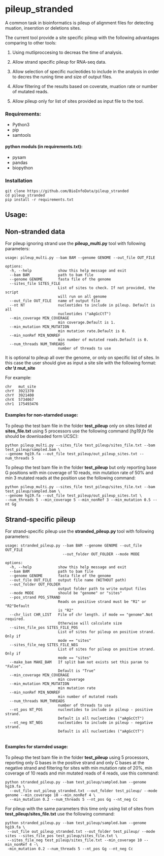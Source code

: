 # pileup_stranded

A common task in bioinformatics is pileup of alignment files for detecting muation, inserstion or deletions sites.

The current tool provide a site specific pileup with the following advantages comparing to other tools:

1. Using mutliproccesing to decreas the time of analysis.

2. Allow strand specific pileup for RNA-seq data.

3. Allow selection of specific nucleotides to include in the analysis in order to decres the runing time and size of output files.

4. Allow filtering of the results based on coverate, muation rate or number of mutated reads.

6. Allow pileup only for list of sites provided as input file to the tool. 

### Requirements:

* Python3
* pip
* samtools


#### python moduls (in requirements.txt):

* pysam
* pandas
* biopython

### Installation 

```
git clone https://github.com/BioInfoData/pileup_stranded
cd pileup_stranded
pip install -r requirements.txt
```

## Usage:

## Non-stranded data

For pileup ignoring strand use the **pileup_multi.py** tool 
with following parameters:

```
usage: pileup_multi.py --bam BAM --genome GENOME --out_file OUT_FILE 

options:
  -h, --help            show this help message and exit
  --bam BAM             path to bam file
  --genome GENOME       fasta file of the genome
  --sites_file SITES_FILE
                        List of sites to check. If not provided, the script
                        will run on all genome
  --out_file OUT_FILE   name of output file
  --nt NT               nucleotides to include in pileup. Default is all
                        nucleotides ("aAgGcCtT")
  --min_coverage MIN_COVERAGE
                        min coverage.Default is 1.
  --min_mutation MIN_MUTATION
                        min mutation rate.Default is 0.
  --min_nonRef MIN_NONREF
                        min number of mutated reads.Default is 0.
  --num_threads NUM_THREADS
                        number of threads to use

```

It is optional to pileup all over the genome, or only on specific list of sites. In this case the user should give as input a site sile with the following format:
**chr \t mut_site**

For example:

```
chr   mut_site
chrY  3921370
chrY  3921400
chrX  5734067
chr1  175493476
```

#### Examples for non-starnded usage:

To pileup the test bam file in the folder **test_pileup** only on sites listed at **sites_file.txt** using 5 processors
use the following command (*hg19.fa* file should be downloaded form UCSC):

```commandline
python pileup_multi.py --sites_file test_pileup/sites_file.txt --bam test_pileup/sampled.bam \
--genome hg19.fa --out_file test_pileup/out_pileup_sites.txt --num_threads 5 

```

To pileup the test bam file in the folder **test_pileup** but only reporting base G positions with min coverage of 10 reads, min mutation rate of 50% and min 3 mutated reads at the position use the following command:

```
python pileup_multi.py --sites_file test_pileup/sites_file.txt --bam test_pileup/sampled.bam \
--genome hg19.fa --out_file test_pileup/out_pileup_sites.txt \
--num_threads 5 --min_coverage 5 --min_nonRef 3 --min_mutation 0.5 --nt Gg

```

## Strand-specific pileup

For strand-specific pileup use the **stranded_pileup.py** tool 
with following parameters:

```
usage: stranded_pileup.py --bam BAM --genome GENOME --out_file OUT_FILE
                          --out_folder OUT_FOLDER --mode MODE

options:
  -h, --help            show this help message and exit
  --bam BAM             path to bam file
  --genome GENOME       fasta file of the genome
  --out_file OUT_FILE   output file name (WITHOUT path)
  --out_folder OUT_FOLDER
                        output folder path to write output files
  --mode MODE           should be "genome" or "sites"
  --pos_strand POS_STRAND
                        Reads on positive strand must be "R1" or "R2"Default
                        is "R2"
  --chr_list CHR_LIST   File of chr length. if mode == "genome".Not required.
                        Otherwise will calculate size
  --sites_file_pos SITES_FILE_POS
                        List of sites for pileup on positive strand. Only if
                        mode == "sites"
  --sites_file_neg SITES_FILE_NEG
                        List of sites for pileup on positive strand. Only if
                        mode == "sites"
  --make_bam MAKE_BAM   If split bam not exists set this param to "False".
                        Default is "True"
  --min_coverage MIN_COVERAGE
                        min coverage
  --min_mutation MIN_MUTATION
                        min mutation rate
  --min_nonRef MIN_NONREF
                        min number of mutated reads
  --num_threads NUM_THREADS
                        number of threads to use
  --nt_pos NT_POS       nucleotides to include in pileup - positive strand.
                        Default is all nucleotides ("aAgGcCtT")
  --nt_neg NT_NEG       nucleotides to include in pileup - negative strand.
                        Default is all nucleotides ("aAgGcCtT")


```
#### Examples for starnded usage:

To pileup the test bam file in the folder **test_pileup** using 5 processors, reporting only G bases in the positive strand and only C bases at the negative strand and filtering for sites with min mutation rate of 20%, min coverage of 10 reads and min mutated reads of 4 reads, use this command:

```
python stranded_pileup.py --bam test_pileup/sampled.bam --genome hg19.fa \
  --out_file out_pileup_stranded.txt --out_folder test_pileup/ --mode genome --min_coverage 10 --min_nonRef 4 \
  --min_mutation 0.2 --num_threads 5 --nt_pos Gg --nt_neg Cc
```

For pileup with the same parameters this time only using list of sites from **test_pileup/sites_file.txt** use the following command:

```
python stranded_pileup.py --bam test_pileup/sampled.bam --genome hg19.fa \
 --out_file out_pileup_stranded.txt --out_folder test_pileup/ --mode sites --sites_file_pos test_pileup/sites_file.txt \
 --sites_file_neg test_pileup/sites_file.txt --min_coverage 10 --min_nonRef 4 -\
 -min_mutation 0.2 --num_threads 5 --nt_pos Gg --nt_neg Cc
```
